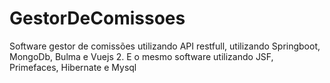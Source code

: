 # GestorDeComissoes
Software gestor de comissões utilizando API restfull, utilizando Springboot, MongoDb, Bulma e  Vuejs 2.
E o mesmo software utilizando JSF, Primefaces, Hibernate e Mysql
